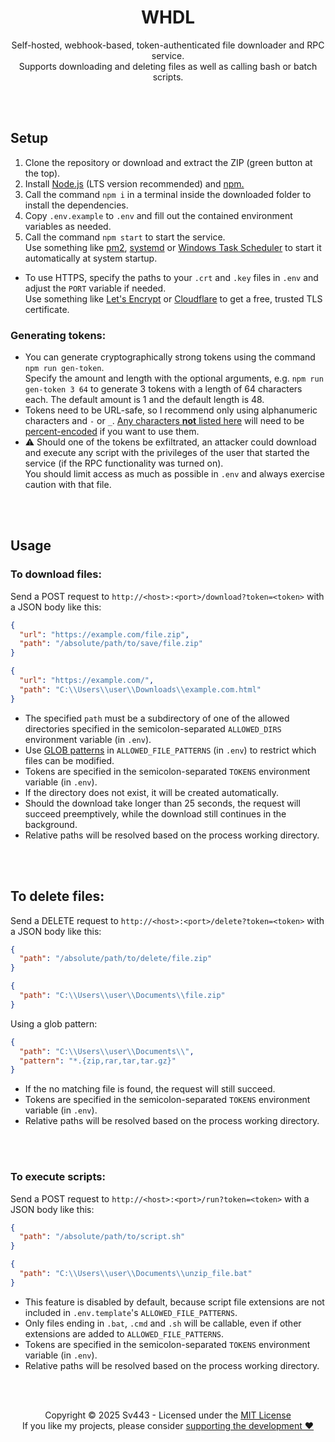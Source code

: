 <div style="text-align: center;" align="center">

# WHDL
Self-hosted, webhook-based, token-authenticated file downloader and RPC service.  
Supports downloading and deleting files as well as calling bash or batch scripts.

</div>

<br><br>

## Setup
1. Clone the repository or download and extract the ZIP (green button at the top).
2. Install [Node.js](https://nodejs.org/) (LTS version recommended) and [npm.](https://npmjs.com/)
3. Call the command `npm i` in a terminal inside the downloaded folder to install the dependencies.
4. Copy `.env.example` to `.env` and fill out the contained environment variables as needed.
5. Call the command `npm start` to start the service.  
  Use something like [pm2](https://pm2.keymetrics.io/), [systemd](https://wiki.archlinux.org/title/systemd) or [Windows Task Scheduler](https://docs.microsoft.com/en-us/windows/win32/taskschd/task-scheduler-start-page) to start it automatically at system startup.
  
- To use HTTPS, specify the paths to your `.crt` and `.key` files in `.env` and adjust the `PORT` variable if needed.  
  Use something like [Let's Encrypt](https://letsencrypt.org/) or [Cloudflare](https://www.cloudflare.com/) to get a free, trusted TLS certificate.
  
### Generating tokens:
- You can generate cryptographically strong tokens using the command `npm run gen-token`.  
  Specify the amount and length with the optional arguments, e.g. `npm run gen-token 3 64` to generate 3 tokens with a length of 64 characters each. The default amount is 1 and the default length is 48.
- Tokens need to be URL-safe, so I recommend only using alphanumeric characters and `-` or `_`. [Any characters **not** listed here](https://developer.mozilla.org/en-US/docs/Web/JavaScript/Reference/Global_Objects/encodeURIComponent#description) will need to be [percent-encoded](https://developer.mozilla.org/en-US/docs/Glossary/Percent-encoding) if you want to use them.
- ⚠️ Should one of the tokens be exfiltrated, an attacker could download and execute any script with the privileges of the user that started the service (if the RPC functionality was turned on).  
  You should limit access as much as possible in `.env` and always exercise caution with that file.

<br><br>

## Usage
### To download files:
Send a POST request to `http://<host>:<port>/download?token=<token>` with a JSON body like this:
```json
{
  "url": "https://example.com/file.zip",
  "path": "/absolute/path/to/save/file.zip"
}
```
```json
{
  "url": "https://example.com/",
  "path": "C:\\Users\\user\\Downloads\\example.com.html"
}
```

- The specified `path` must be a subdirectory of one of the allowed directories specified in the semicolon-separated `ALLOWED_DIRS` environment variable (in `.env`).
- Use [GLOB patterns](https://www.malikbrowne.com/blog/a-beginners-guide-glob-patterns/) in `ALLOWED_FILE_PATTERNS` (in `.env`) to restrict which files can be modified.
- Tokens are specified in the semicolon-separated `TOKENS` environment variable (in `.env`).
- If the directory does not exist, it will be created automatically.
- Should the download take longer than 25 seconds, the request will succeed preemptively, while the download still continues in the background.
- Relative paths will be resolved based on the process working directory.

<br><br>

## To delete files:
Send a DELETE request to `http://<host>:<port>/delete?token=<token>` with a JSON body like this:
```json
{
  "path": "/absolute/path/to/delete/file.zip"
}
```
```json
{
  "path": "C:\\Users\\user\\Documents\\file.zip"
}
```
Using a glob pattern:
```json
{
  "path": "C:\\Users\\user\\Documents\\",
  "pattern": "*.{zip,rar,tar,tar.gz}"
}
```

- If the no matching file is found, the request will still succeed.
- Tokens are specified in the semicolon-separated `TOKENS` environment variable (in `.env`).
- Relative paths will be resolved based on the process working directory.

<br><br>

### To execute scripts:
Send a POST request to `http://<host>:<port>/run?token=<token>` with a JSON body like this:
```json
{
  "path": "/absolute/path/to/script.sh"
}
```
```json
{
  "path": "C:\\Users\\user\\Documents\\unzip_file.bat"
}
```

- This feature is disabled by default, because script file extensions are not included in `.env.template`'s `ALLOWED_FILE_PATTERNS`.
- Only files ending in `.bat`, `.cmd` and `.sh` will be callable, even if other extensions are added to `ALLOWED_FILE_PATTERNS`.
- Tokens are specified in the semicolon-separated `TOKENS` environment variable (in `.env`).
- Relative paths will be resolved based on the process working directory.

<br><br>

<div style="text-align: center;" align="center">

Copyright © 2025 Sv443 - Licensed under the [MIT License](./LICENSE.txt)  
If you like my projects, please consider [supporting the development ❤️](https://github.com/sponsors/Sv443)

</div>
